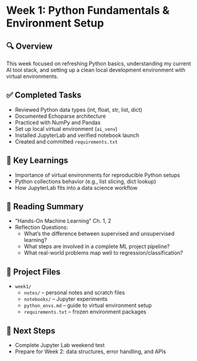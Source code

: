 # Week 1: Python Fundamentals & Environment Setup

## 🔍 Overview
This week focused on refreshing Python basics, understanding my current AI tool stack, and setting up a clean local development environment with virtual environments.

## ✅ Completed Tasks
- Reviewed Python data types (int, float, str, list, dict)
- Documented Echoparse architecture
- Practiced with NumPy and Pandas
- Set up local virtual environment (`ai_venv`)
- Installed JupyterLab and verified notebook launch
- Created and committed `requirements.txt`

## 🧠 Key Learnings
- Importance of virtual environments for reproducible Python setups
- Python collections behavior (e.g., list slicing, dict lookup)
- How JupyterLab fits into a data science workflow

## 📘 Reading Summary
- "Hands-On Machine Learning" Ch. 1, 2
- Reflection Questions:
  - What’s the difference between supervised and unsupervised learning?
  - What steps are involved in a complete ML project pipeline?
  - What real-world problems map well to regression/classification?

## 📂 Project Files
- `week1/`
  - `notes/` – personal notes and scratch files
  - `notebooks/` – Jupyter experiments
  - `python_envs.md` – guide to virtual environment setup
  - `requirements.txt` – frozen environment packages

## 🧭 Next Steps
- Complete Jupyter Lab weekend test
- Prepare for Week 2: data structures, error handling, and APIs
